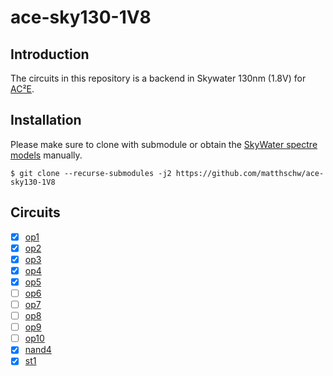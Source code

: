 # ace-sky130-1V8

## Introduction

The circuits in this repository is a backend in Skywater 130nm (1.8V)
for [AC²E](https://github.com/matthschw/ace).

## Installation

Please make sure to clone with submodule or obtain the
[SkyWater spectre models](https://github.com/matthschw/sky130-models-spectre/tree/main)
manually.

```
$ git clone --recurse-submodules -j2 https://github.com/matthschw/ace-sky130-1V8
```

## Circuits

- [X] [op1](https://raw.githubusercontent.com/matthschw/ace/main/figures/op1.png) 
- [X] [op2](https://raw.githubusercontent.com/matthschw/ace/main/figures/op2.png) 
- [X] [op3](https://raw.githubusercontent.com/matthschw/ace/main/figures/op3.png) 
- [X] [op4](https://raw.githubusercontent.com/matthschw/ace/main/figures/op4.png) 
- [X] [op5](https://raw.githubusercontent.com/matthschw/ace/main/figures/op5.png) 
- [ ] [op6](https://raw.githubusercontent.com/matthschw/ace/main/figures/op6.png)
- [ ] [op7](https://raw.githubusercontent.com/matthschw/ace/main/figures/op7.png) 
- [ ] [op8](https://raw.githubusercontent.com/matthschw/ace/main/figures/op8.png) 
- [ ] [op9](https://raw.githubusercontent.com/matthschw/ace/main/figures/op9.png) 
- [ ] [op10](https://raw.githubusercontent.com/matthschw/ace/main/figures/op10.png) 
- [X] [nand4](https://raw.githubusercontent.com/matthschw/ace/main/figures/nand4.png) 
- [X] [st1](https://raw.githubusercontent.com/matthschw/ace/main/figures/st1.png) 